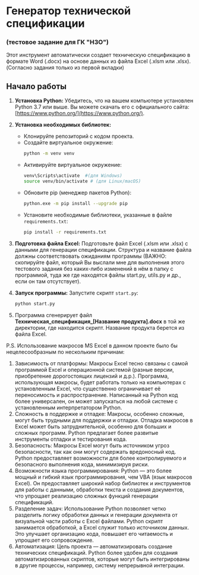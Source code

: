 # Генератор технической спецификации
### (тестовое задание для ГК "НЗО")

Этот инструмент автоматически создает техническую спецификацию в формате Word (.docx) на основе данных из файла Excel (.xlsm или .xlsx). (Согласно задания только из первой вкладки)

## Начало работы

1. **Установка Python:** Убедитесь, что на вашем компьютере установлен Python 3.7 или выше.  Вы можете скачать его с официального сайта: [https://www.python.org/](https://www.python.org/).

2. **Установка необходимых библиотек:**

   * Клонируйте репозиторий с кодом проекта.
   * Создайте виртуальное окружение:
     ```bash
     python -m venv venv
     ```
   * Активируйте виртуальное окружение:
     ```bash
     venv\Scripts\activate  #(для Windows)
     source venv/bin/activate # (для Linux/macOS)
     ```
   * Обновите pip (менеджер пакетов Python):
     ```bash
     python.exe -m pip install --upgrade pip
     ```
   * Установите необходимые библиотеки, указанные в файле `requirements.txt`:
     ```bash
     pip install -r requirements.txt
     ```

3. **Подготовка файла Excel:**  Подготовьте файл Excel (.xlsm или .xlsx) с данными для генерации спецификации.  Структура и название файла должны соответствовать ожиданиям программы (ВАЖНО: скопируйте файл, который Вы выслали мне для выполнения этого тестового задания без каких-либо изменений в нём в папку с программой, туда же где находятся файлы start.py, utils.py и др., если он там отсутствует).

4. **Запуск программы:** Запустите скрипт `start.py`:

   ```bash
   python start.py

5. Программа сгенерирует файл **Техническая_спецификация_[Название продукта].docx** в той же директории, где находится скрипт. Название продукта берется из файла Excel.


P.S. Использование макросов MS Excel в данном проекте было бы нецелесообразным по нескольким причинам:

1. Зависимость от платформы: Макросы Excel тесно связаны с самой программой Excel и операционной системой (разные версии, приобретение дорогостоящих лицензий и д.р.). Программа, использующая макросы, будет работать только на компьютерах с установленным Excel, что существенно ограничивает её переносимость и распространение. Написанный на Python код более универсален, он может запускаться на любой системе с установленным интерпретатором Python.
2. Сложность в поддержке и отладке: Макросы, особенно сложные, могут быть трудными для поддержки и отладки. Отладка макросов в Excel может быть затруднительной, особенно для больших и сложных программ. Python предлагает более развитые инструменты отладки и тестирования кода.
3. Безопасность: Макросы Excel могут быть источником угроз безопасности, так как они могут содержать вредоносный код. Python предоставляет возможности для более контролируемого и безопасного выполнения кода, минимизируя риски.
4. Возможности языка программирования: Python — это более мощный и гибкий язык программирования, чем VBA (язык макросов Excel). Он предоставляет широкий набор библиотек и инструментов для работы с данными, обработки текста и создания документов, что упрощает реализацию сложных функций генерации спецификаций.
5. Разделение задач: Использование Python позволяет четко разделить логику обработки данных и генерации документа от визуальной части работы с Excel файлами. Python скрипт занимается обработкой, а Excel служит только источником данных. Это улучшает организацию кода, повышает его читаемость и упрощает его сопровождение.
6. Автоматизация: Цель проекта — автоматизировать создание технических спецификаций. Python более удобен для создания автоматизированных скриптов, которые могут быть интегрированы в другие процессы, например, систему непрерывной интеграции.